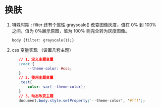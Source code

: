 # 换肤

1. 特殊时期 : filter 还有个属性 grayscale() 改变图像灰度，值在 0% 到 100% 之间，值为 0%展示原图，值为 100% 则完全转为灰度图像。

   `body {filter: grayscale(1);}`

2. css 变量实现 （设置几套主题）

   ```css code 核心思想：css3 中的 :root 伪类选择器和 var 变量的应用
      // 1、定义主题变量
      :root {
          --theme-color: #ccc;
      }
      // 2、使用主题变量
      .test{
          color: var(--theme-color);
      }
      // 3、动态改变主题
      document.body.style.setProperty('--theme-color', '#fff');
   ```
